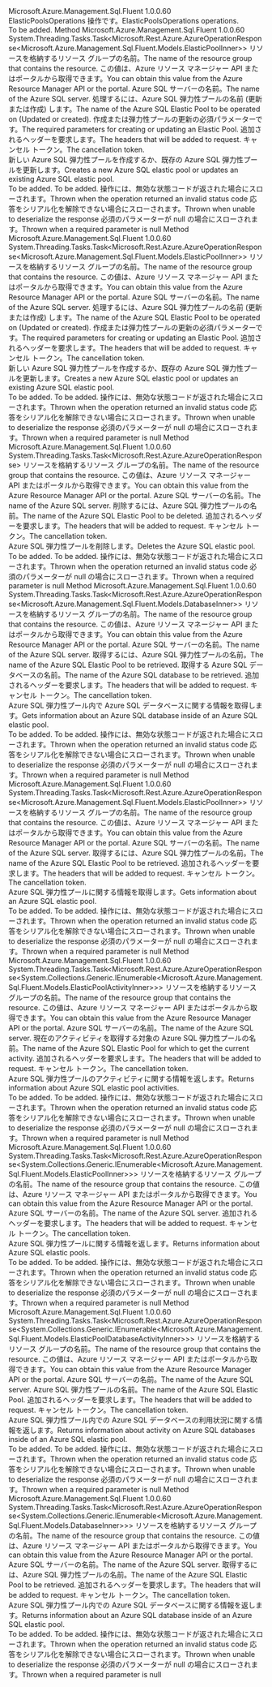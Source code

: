 <Type Name="IElasticPoolsOperations" FullName="Microsoft.Azure.Management.Sql.Fluent.IElasticPoolsOperations">
  <TypeSignature Language="C#" Value="public interface IElasticPoolsOperations" />
  <TypeSignature Language="ILAsm" Value=".class public interface auto ansi abstract IElasticPoolsOperations" />
  <TypeSignature Language="DocId" Value="T:Microsoft.Azure.Management.Sql.Fluent.IElasticPoolsOperations" />
  <TypeSignature Language="VB.NET" Value="Public Interface IElasticPoolsOperations" />
  <TypeSignature Language="F#" Value="type IElasticPoolsOperations = interface" />
  <AssemblyInfo>
    <AssemblyName>Microsoft.Azure.Management.Sql.Fluent</AssemblyName>
    <AssemblyVersion>1.0.0.60</AssemblyVersion>
  </AssemblyInfo>
  <Interfaces />
  <Docs>
    <summary>
            <span data-ttu-id="2a2a1-101">ElasticPoolsOperations 操作です。</span><span class="sxs-lookup"><span data-stu-id="2a2a1-101">ElasticPoolsOperations operations.</span></span>
            </summary>
    <remarks>To be added.</remarks>
  </Docs>
  <Members>
    <Member MemberName="BeginCreateOrUpdateWithHttpMessagesAsync">
      <MemberSignature Language="C#" Value="public System.Threading.Tasks.Task&lt;Microsoft.Rest.Azure.AzureOperationResponse&lt;Microsoft.Azure.Management.Sql.Fluent.Models.ElasticPoolInner&gt;&gt; BeginCreateOrUpdateWithHttpMessagesAsync (string resourceGroupName, string serverName, string elasticPoolName, Microsoft.Azure.Management.Sql.Fluent.Models.ElasticPoolInner parameters, System.Collections.Generic.Dictionary&lt;string,System.Collections.Generic.List&lt;string&gt;&gt; customHeaders = null, System.Threading.CancellationToken cancellationToken = null);" />
      <MemberSignature Language="ILAsm" Value=".method public hidebysig newslot virtual instance class System.Threading.Tasks.Task`1&lt;class Microsoft.Rest.Azure.AzureOperationResponse`1&lt;class Microsoft.Azure.Management.Sql.Fluent.Models.ElasticPoolInner&gt;&gt; BeginCreateOrUpdateWithHttpMessagesAsync(string resourceGroupName, string serverName, string elasticPoolName, class Microsoft.Azure.Management.Sql.Fluent.Models.ElasticPoolInner parameters, class System.Collections.Generic.Dictionary`2&lt;string, class System.Collections.Generic.List`1&lt;string&gt;&gt; customHeaders, valuetype System.Threading.CancellationToken cancellationToken) cil managed" />
      <MemberSignature Language="DocId" Value="M:Microsoft.Azure.Management.Sql.Fluent.IElasticPoolsOperations.BeginCreateOrUpdateWithHttpMessagesAsync(System.String,System.String,System.String,Microsoft.Azure.Management.Sql.Fluent.Models.ElasticPoolInner,System.Collections.Generic.Dictionary{System.String,System.Collections.Generic.List{System.String}},System.Threading.CancellationToken)" />
      <MemberSignature Language="F#" Value="abstract member BeginCreateOrUpdateWithHttpMessagesAsync : string * string * string * Microsoft.Azure.Management.Sql.Fluent.Models.ElasticPoolInner * System.Collections.Generic.Dictionary&lt;string, System.Collections.Generic.List&lt;string&gt;&gt; * System.Threading.CancellationToken -&gt; System.Threading.Tasks.Task&lt;Microsoft.Rest.Azure.AzureOperationResponse&lt;Microsoft.Azure.Management.Sql.Fluent.Models.ElasticPoolInner&gt;&gt;" Usage="iElasticPoolsOperations.BeginCreateOrUpdateWithHttpMessagesAsync (resourceGroupName, serverName, elasticPoolName, parameters, customHeaders, cancellationToken)" />
      <MemberType>Method</MemberType>
      <AssemblyInfo>
        <AssemblyName>Microsoft.Azure.Management.Sql.Fluent</AssemblyName>
        <AssemblyVersion>1.0.0.60</AssemblyVersion>
      </AssemblyInfo>
      <ReturnValue>
        <ReturnType>System.Threading.Tasks.Task&lt;Microsoft.Rest.Azure.AzureOperationResponse&lt;Microsoft.Azure.Management.Sql.Fluent.Models.ElasticPoolInner&gt;&gt;</ReturnType>
      </ReturnValue>
      <Parameters>
        <Parameter Name="resourceGroupName" Type="System.String" />
        <Parameter Name="serverName" Type="System.String" />
        <Parameter Name="elasticPoolName" Type="System.String" />
        <Parameter Name="parameters" Type="Microsoft.Azure.Management.Sql.Fluent.Models.ElasticPoolInner" />
        <Parameter Name="customHeaders" Type="System.Collections.Generic.Dictionary&lt;System.String,System.Collections.Generic.List&lt;System.String&gt;&gt;" />
        <Parameter Name="cancellationToken" Type="System.Threading.CancellationToken" />
      </Parameters>
      <Docs>
        <param name="resourceGroupName">
            <span data-ttu-id="2a2a1-102">リソースを格納するリソース グループの名前。</span><span class="sxs-lookup"><span data-stu-id="2a2a1-102">The name of the resource group that contains the resource.</span></span> <span data-ttu-id="2a2a1-103">この値は、Azure リソース マネージャー API またはポータルから取得できます。</span><span class="sxs-lookup"><span data-stu-id="2a2a1-103">You can obtain this value from the Azure Resource Manager API or the portal.</span></span>
            </param>
        <param name="serverName">
            <span data-ttu-id="2a2a1-104">Azure SQL サーバーの名前。</span><span class="sxs-lookup"><span data-stu-id="2a2a1-104">The name of the Azure SQL server.</span></span>
            </param>
        <param name="elasticPoolName">
            <span data-ttu-id="2a2a1-105">処理するには、Azure SQL 弾力性プールの名前 (更新または作成) します。</span><span class="sxs-lookup"><span data-stu-id="2a2a1-105">The name of the Azure SQL Elastic Pool to be operated on (Updated or created).</span></span>
            </param>
        <param name="parameters">
            <span data-ttu-id="2a2a1-106">作成または弾力性プールの更新の必須パラメーターです。</span><span class="sxs-lookup"><span data-stu-id="2a2a1-106">The required parameters for creating or updating an Elastic Pool.</span></span>
            </param>
        <param name="customHeaders">
            <span data-ttu-id="2a2a1-107">追加されるヘッダーを要求します。</span><span class="sxs-lookup"><span data-stu-id="2a2a1-107">The headers that will be added to request.</span></span>
            </param>
        <param name="cancellationToken">
            <span data-ttu-id="2a2a1-108">キャンセル トークン。</span><span class="sxs-lookup"><span data-stu-id="2a2a1-108">The cancellation token.</span></span>
            </param>
        <summary>
            <span data-ttu-id="2a2a1-109">新しい Azure SQL 弾力性プールを作成するか、既存の Azure SQL 弾力性プールを更新します。</span><span class="sxs-lookup"><span data-stu-id="2a2a1-109">Creates a new Azure SQL elastic pool or updates an existing Azure SQL elastic pool.</span></span>
            </summary>
        <returns>To be added.</returns>
        <remarks>To be added.</remarks>
        <exception cref="T:Microsoft.Rest.Azure.CloudException">
            <span data-ttu-id="2a2a1-110">操作には、無効な状態コードが返された場合にスローされます。</span><span class="sxs-lookup"><span data-stu-id="2a2a1-110">Thrown when the operation returned an invalid status code</span></span>
            </exception>
        <exception cref="T:Microsoft.Rest.SerializationException">
            <span data-ttu-id="2a2a1-111">応答をシリアル化を解除できない場合にスローされます。</span><span class="sxs-lookup"><span data-stu-id="2a2a1-111">Thrown when unable to deserialize the response</span></span>
            </exception>
        <exception cref="T:Microsoft.Rest.ValidationException">
            <span data-ttu-id="2a2a1-112">必須のパラメーターが null の場合にスローされます。</span><span class="sxs-lookup"><span data-stu-id="2a2a1-112">Thrown when a required parameter is null</span></span>
            </exception>
      </Docs>
    </Member>
    <Member MemberName="CreateOrUpdateWithHttpMessagesAsync">
      <MemberSignature Language="C#" Value="public System.Threading.Tasks.Task&lt;Microsoft.Rest.Azure.AzureOperationResponse&lt;Microsoft.Azure.Management.Sql.Fluent.Models.ElasticPoolInner&gt;&gt; CreateOrUpdateWithHttpMessagesAsync (string resourceGroupName, string serverName, string elasticPoolName, Microsoft.Azure.Management.Sql.Fluent.Models.ElasticPoolInner parameters, System.Collections.Generic.Dictionary&lt;string,System.Collections.Generic.List&lt;string&gt;&gt; customHeaders = null, System.Threading.CancellationToken cancellationToken = null);" />
      <MemberSignature Language="ILAsm" Value=".method public hidebysig newslot virtual instance class System.Threading.Tasks.Task`1&lt;class Microsoft.Rest.Azure.AzureOperationResponse`1&lt;class Microsoft.Azure.Management.Sql.Fluent.Models.ElasticPoolInner&gt;&gt; CreateOrUpdateWithHttpMessagesAsync(string resourceGroupName, string serverName, string elasticPoolName, class Microsoft.Azure.Management.Sql.Fluent.Models.ElasticPoolInner parameters, class System.Collections.Generic.Dictionary`2&lt;string, class System.Collections.Generic.List`1&lt;string&gt;&gt; customHeaders, valuetype System.Threading.CancellationToken cancellationToken) cil managed" />
      <MemberSignature Language="DocId" Value="M:Microsoft.Azure.Management.Sql.Fluent.IElasticPoolsOperations.CreateOrUpdateWithHttpMessagesAsync(System.String,System.String,System.String,Microsoft.Azure.Management.Sql.Fluent.Models.ElasticPoolInner,System.Collections.Generic.Dictionary{System.String,System.Collections.Generic.List{System.String}},System.Threading.CancellationToken)" />
      <MemberSignature Language="F#" Value="abstract member CreateOrUpdateWithHttpMessagesAsync : string * string * string * Microsoft.Azure.Management.Sql.Fluent.Models.ElasticPoolInner * System.Collections.Generic.Dictionary&lt;string, System.Collections.Generic.List&lt;string&gt;&gt; * System.Threading.CancellationToken -&gt; System.Threading.Tasks.Task&lt;Microsoft.Rest.Azure.AzureOperationResponse&lt;Microsoft.Azure.Management.Sql.Fluent.Models.ElasticPoolInner&gt;&gt;" Usage="iElasticPoolsOperations.CreateOrUpdateWithHttpMessagesAsync (resourceGroupName, serverName, elasticPoolName, parameters, customHeaders, cancellationToken)" />
      <MemberType>Method</MemberType>
      <AssemblyInfo>
        <AssemblyName>Microsoft.Azure.Management.Sql.Fluent</AssemblyName>
        <AssemblyVersion>1.0.0.60</AssemblyVersion>
      </AssemblyInfo>
      <ReturnValue>
        <ReturnType>System.Threading.Tasks.Task&lt;Microsoft.Rest.Azure.AzureOperationResponse&lt;Microsoft.Azure.Management.Sql.Fluent.Models.ElasticPoolInner&gt;&gt;</ReturnType>
      </ReturnValue>
      <Parameters>
        <Parameter Name="resourceGroupName" Type="System.String" />
        <Parameter Name="serverName" Type="System.String" />
        <Parameter Name="elasticPoolName" Type="System.String" />
        <Parameter Name="parameters" Type="Microsoft.Azure.Management.Sql.Fluent.Models.ElasticPoolInner" />
        <Parameter Name="customHeaders" Type="System.Collections.Generic.Dictionary&lt;System.String,System.Collections.Generic.List&lt;System.String&gt;&gt;" />
        <Parameter Name="cancellationToken" Type="System.Threading.CancellationToken" />
      </Parameters>
      <Docs>
        <param name="resourceGroupName">
            <span data-ttu-id="2a2a1-113">リソースを格納するリソース グループの名前。</span><span class="sxs-lookup"><span data-stu-id="2a2a1-113">The name of the resource group that contains the resource.</span></span> <span data-ttu-id="2a2a1-114">この値は、Azure リソース マネージャー API またはポータルから取得できます。</span><span class="sxs-lookup"><span data-stu-id="2a2a1-114">You can obtain this value from the Azure Resource Manager API or the portal.</span></span>
            </param>
        <param name="serverName">
            <span data-ttu-id="2a2a1-115">Azure SQL サーバーの名前。</span><span class="sxs-lookup"><span data-stu-id="2a2a1-115">The name of the Azure SQL server.</span></span>
            </param>
        <param name="elasticPoolName">
            <span data-ttu-id="2a2a1-116">処理するには、Azure SQL 弾力性プールの名前 (更新または作成) します。</span><span class="sxs-lookup"><span data-stu-id="2a2a1-116">The name of the Azure SQL Elastic Pool to be operated on (Updated or created).</span></span>
            </param>
        <param name="parameters">
            <span data-ttu-id="2a2a1-117">作成または弾力性プールの更新の必須パラメーターです。</span><span class="sxs-lookup"><span data-stu-id="2a2a1-117">The required parameters for creating or updating an Elastic Pool.</span></span>
            </param>
        <param name="customHeaders">
            <span data-ttu-id="2a2a1-118">追加されるヘッダーを要求します。</span><span class="sxs-lookup"><span data-stu-id="2a2a1-118">The headers that will be added to request.</span></span>
            </param>
        <param name="cancellationToken">
            <span data-ttu-id="2a2a1-119">キャンセル トークン。</span><span class="sxs-lookup"><span data-stu-id="2a2a1-119">The cancellation token.</span></span>
            </param>
        <summary>
            <span data-ttu-id="2a2a1-120">新しい Azure SQL 弾力性プールを作成するか、既存の Azure SQL 弾力性プールを更新します。</span><span class="sxs-lookup"><span data-stu-id="2a2a1-120">Creates a new Azure SQL elastic pool or updates an existing Azure SQL elastic pool.</span></span>
            </summary>
        <returns>To be added.</returns>
        <remarks>To be added.</remarks>
        <exception cref="T:Microsoft.Rest.Azure.CloudException">
            <span data-ttu-id="2a2a1-121">操作には、無効な状態コードが返された場合にスローされます。</span><span class="sxs-lookup"><span data-stu-id="2a2a1-121">Thrown when the operation returned an invalid status code</span></span>
            </exception>
        <exception cref="T:Microsoft.Rest.SerializationException">
            <span data-ttu-id="2a2a1-122">応答をシリアル化を解除できない場合にスローされます。</span><span class="sxs-lookup"><span data-stu-id="2a2a1-122">Thrown when unable to deserialize the response</span></span>
            </exception>
        <exception cref="T:Microsoft.Rest.ValidationException">
            <span data-ttu-id="2a2a1-123">必須のパラメーターが null の場合にスローされます。</span><span class="sxs-lookup"><span data-stu-id="2a2a1-123">Thrown when a required parameter is null</span></span>
            </exception>
      </Docs>
    </Member>
    <Member MemberName="DeleteWithHttpMessagesAsync">
      <MemberSignature Language="C#" Value="public System.Threading.Tasks.Task&lt;Microsoft.Rest.Azure.AzureOperationResponse&gt; DeleteWithHttpMessagesAsync (string resourceGroupName, string serverName, string elasticPoolName, System.Collections.Generic.Dictionary&lt;string,System.Collections.Generic.List&lt;string&gt;&gt; customHeaders = null, System.Threading.CancellationToken cancellationToken = null);" />
      <MemberSignature Language="ILAsm" Value=".method public hidebysig newslot virtual instance class System.Threading.Tasks.Task`1&lt;class Microsoft.Rest.Azure.AzureOperationResponse&gt; DeleteWithHttpMessagesAsync(string resourceGroupName, string serverName, string elasticPoolName, class System.Collections.Generic.Dictionary`2&lt;string, class System.Collections.Generic.List`1&lt;string&gt;&gt; customHeaders, valuetype System.Threading.CancellationToken cancellationToken) cil managed" />
      <MemberSignature Language="DocId" Value="M:Microsoft.Azure.Management.Sql.Fluent.IElasticPoolsOperations.DeleteWithHttpMessagesAsync(System.String,System.String,System.String,System.Collections.Generic.Dictionary{System.String,System.Collections.Generic.List{System.String}},System.Threading.CancellationToken)" />
      <MemberSignature Language="F#" Value="abstract member DeleteWithHttpMessagesAsync : string * string * string * System.Collections.Generic.Dictionary&lt;string, System.Collections.Generic.List&lt;string&gt;&gt; * System.Threading.CancellationToken -&gt; System.Threading.Tasks.Task&lt;Microsoft.Rest.Azure.AzureOperationResponse&gt;" Usage="iElasticPoolsOperations.DeleteWithHttpMessagesAsync (resourceGroupName, serverName, elasticPoolName, customHeaders, cancellationToken)" />
      <MemberType>Method</MemberType>
      <AssemblyInfo>
        <AssemblyName>Microsoft.Azure.Management.Sql.Fluent</AssemblyName>
        <AssemblyVersion>1.0.0.60</AssemblyVersion>
      </AssemblyInfo>
      <ReturnValue>
        <ReturnType>System.Threading.Tasks.Task&lt;Microsoft.Rest.Azure.AzureOperationResponse&gt;</ReturnType>
      </ReturnValue>
      <Parameters>
        <Parameter Name="resourceGroupName" Type="System.String" />
        <Parameter Name="serverName" Type="System.String" />
        <Parameter Name="elasticPoolName" Type="System.String" />
        <Parameter Name="customHeaders" Type="System.Collections.Generic.Dictionary&lt;System.String,System.Collections.Generic.List&lt;System.String&gt;&gt;" />
        <Parameter Name="cancellationToken" Type="System.Threading.CancellationToken" />
      </Parameters>
      <Docs>
        <param name="resourceGroupName">
            <span data-ttu-id="2a2a1-124">リソースを格納するリソース グループの名前。</span><span class="sxs-lookup"><span data-stu-id="2a2a1-124">The name of the resource group that contains the resource.</span></span> <span data-ttu-id="2a2a1-125">この値は、Azure リソース マネージャー API またはポータルから取得できます。</span><span class="sxs-lookup"><span data-stu-id="2a2a1-125">You can obtain this value from the Azure Resource Manager API or the portal.</span></span>
            </param>
        <param name="serverName">
            <span data-ttu-id="2a2a1-126">Azure SQL サーバーの名前。</span><span class="sxs-lookup"><span data-stu-id="2a2a1-126">The name of the Azure SQL server.</span></span>
            </param>
        <param name="elasticPoolName">
            <span data-ttu-id="2a2a1-127">削除するには、Azure SQL 弾力性プールの名前。</span><span class="sxs-lookup"><span data-stu-id="2a2a1-127">The name of the Azure SQL Elastic Pool to be deleted.</span></span>
            </param>
        <param name="customHeaders">
            <span data-ttu-id="2a2a1-128">追加されるヘッダーを要求します。</span><span class="sxs-lookup"><span data-stu-id="2a2a1-128">The headers that will be added to request.</span></span>
            </param>
        <param name="cancellationToken">
            <span data-ttu-id="2a2a1-129">キャンセル トークン。</span><span class="sxs-lookup"><span data-stu-id="2a2a1-129">The cancellation token.</span></span>
            </param>
        <summary>
            <span data-ttu-id="2a2a1-130">Azure SQL 弾力性プールを削除します。</span><span class="sxs-lookup"><span data-stu-id="2a2a1-130">Deletes the Azure SQL elastic pool.</span></span>
            </summary>
        <returns>To be added.</returns>
        <remarks>To be added.</remarks>
        <exception cref="T:Microsoft.Rest.Azure.CloudException">
            <span data-ttu-id="2a2a1-131">操作には、無効な状態コードが返された場合にスローされます。</span><span class="sxs-lookup"><span data-stu-id="2a2a1-131">Thrown when the operation returned an invalid status code</span></span>
            </exception>
        <exception cref="T:Microsoft.Rest.ValidationException">
            <span data-ttu-id="2a2a1-132">必須のパラメーターが null の場合にスローされます。</span><span class="sxs-lookup"><span data-stu-id="2a2a1-132">Thrown when a required parameter is null</span></span>
            </exception>
      </Docs>
    </Member>
    <Member MemberName="GetDatabaseWithHttpMessagesAsync">
      <MemberSignature Language="C#" Value="public System.Threading.Tasks.Task&lt;Microsoft.Rest.Azure.AzureOperationResponse&lt;Microsoft.Azure.Management.Sql.Fluent.Models.DatabaseInner&gt;&gt; GetDatabaseWithHttpMessagesAsync (string resourceGroupName, string serverName, string elasticPoolName, string databaseName, System.Collections.Generic.Dictionary&lt;string,System.Collections.Generic.List&lt;string&gt;&gt; customHeaders = null, System.Threading.CancellationToken cancellationToken = null);" />
      <MemberSignature Language="ILAsm" Value=".method public hidebysig newslot virtual instance class System.Threading.Tasks.Task`1&lt;class Microsoft.Rest.Azure.AzureOperationResponse`1&lt;class Microsoft.Azure.Management.Sql.Fluent.Models.DatabaseInner&gt;&gt; GetDatabaseWithHttpMessagesAsync(string resourceGroupName, string serverName, string elasticPoolName, string databaseName, class System.Collections.Generic.Dictionary`2&lt;string, class System.Collections.Generic.List`1&lt;string&gt;&gt; customHeaders, valuetype System.Threading.CancellationToken cancellationToken) cil managed" />
      <MemberSignature Language="DocId" Value="M:Microsoft.Azure.Management.Sql.Fluent.IElasticPoolsOperations.GetDatabaseWithHttpMessagesAsync(System.String,System.String,System.String,System.String,System.Collections.Generic.Dictionary{System.String,System.Collections.Generic.List{System.String}},System.Threading.CancellationToken)" />
      <MemberSignature Language="F#" Value="abstract member GetDatabaseWithHttpMessagesAsync : string * string * string * string * System.Collections.Generic.Dictionary&lt;string, System.Collections.Generic.List&lt;string&gt;&gt; * System.Threading.CancellationToken -&gt; System.Threading.Tasks.Task&lt;Microsoft.Rest.Azure.AzureOperationResponse&lt;Microsoft.Azure.Management.Sql.Fluent.Models.DatabaseInner&gt;&gt;" Usage="iElasticPoolsOperations.GetDatabaseWithHttpMessagesAsync (resourceGroupName, serverName, elasticPoolName, databaseName, customHeaders, cancellationToken)" />
      <MemberType>Method</MemberType>
      <AssemblyInfo>
        <AssemblyName>Microsoft.Azure.Management.Sql.Fluent</AssemblyName>
        <AssemblyVersion>1.0.0.60</AssemblyVersion>
      </AssemblyInfo>
      <ReturnValue>
        <ReturnType>System.Threading.Tasks.Task&lt;Microsoft.Rest.Azure.AzureOperationResponse&lt;Microsoft.Azure.Management.Sql.Fluent.Models.DatabaseInner&gt;&gt;</ReturnType>
      </ReturnValue>
      <Parameters>
        <Parameter Name="resourceGroupName" Type="System.String" />
        <Parameter Name="serverName" Type="System.String" />
        <Parameter Name="elasticPoolName" Type="System.String" />
        <Parameter Name="databaseName" Type="System.String" />
        <Parameter Name="customHeaders" Type="System.Collections.Generic.Dictionary&lt;System.String,System.Collections.Generic.List&lt;System.String&gt;&gt;" />
        <Parameter Name="cancellationToken" Type="System.Threading.CancellationToken" />
      </Parameters>
      <Docs>
        <param name="resourceGroupName">
            <span data-ttu-id="2a2a1-133">リソースを格納するリソース グループの名前。</span><span class="sxs-lookup"><span data-stu-id="2a2a1-133">The name of the resource group that contains the resource.</span></span> <span data-ttu-id="2a2a1-134">この値は、Azure リソース マネージャー API またはポータルから取得できます。</span><span class="sxs-lookup"><span data-stu-id="2a2a1-134">You can obtain this value from the Azure Resource Manager API or the portal.</span></span>
            </param>
        <param name="serverName">
            <span data-ttu-id="2a2a1-135">Azure SQL サーバーの名前。</span><span class="sxs-lookup"><span data-stu-id="2a2a1-135">The name of the Azure SQL server.</span></span>
            </param>
        <param name="elasticPoolName">
            <span data-ttu-id="2a2a1-136">取得するには、Azure SQL 弾力性プールの名前。</span><span class="sxs-lookup"><span data-stu-id="2a2a1-136">The name of the Azure SQL Elastic Pool to be retrieved.</span></span>
            </param>
        <param name="databaseName">
            <span data-ttu-id="2a2a1-137">取得する Azure SQL データベースの名前。</span><span class="sxs-lookup"><span data-stu-id="2a2a1-137">The name of the Azure SQL database to be retrieved.</span></span>
            </param>
        <param name="customHeaders">
            <span data-ttu-id="2a2a1-138">追加されるヘッダーを要求します。</span><span class="sxs-lookup"><span data-stu-id="2a2a1-138">The headers that will be added to request.</span></span>
            </param>
        <param name="cancellationToken">
            <span data-ttu-id="2a2a1-139">キャンセル トークン。</span><span class="sxs-lookup"><span data-stu-id="2a2a1-139">The cancellation token.</span></span>
            </param>
        <summary>
            <span data-ttu-id="2a2a1-140">Azure SQL 弾力性プール内で Azure SQL データベースに関する情報を取得します。</span><span class="sxs-lookup"><span data-stu-id="2a2a1-140">Gets information about an Azure SQL database inside of an Azure SQL elastic pool.</span></span>
            </summary>
        <returns>To be added.</returns>
        <remarks>To be added.</remarks>
        <exception cref="T:Microsoft.Rest.Azure.CloudException">
            <span data-ttu-id="2a2a1-141">操作には、無効な状態コードが返された場合にスローされます。</span><span class="sxs-lookup"><span data-stu-id="2a2a1-141">Thrown when the operation returned an invalid status code</span></span>
            </exception>
        <exception cref="T:Microsoft.Rest.SerializationException">
            <span data-ttu-id="2a2a1-142">応答をシリアル化を解除できない場合にスローされます。</span><span class="sxs-lookup"><span data-stu-id="2a2a1-142">Thrown when unable to deserialize the response</span></span>
            </exception>
        <exception cref="T:Microsoft.Rest.ValidationException">
            <span data-ttu-id="2a2a1-143">必須のパラメーターが null の場合にスローされます。</span><span class="sxs-lookup"><span data-stu-id="2a2a1-143">Thrown when a required parameter is null</span></span>
            </exception>
      </Docs>
    </Member>
    <Member MemberName="GetWithHttpMessagesAsync">
      <MemberSignature Language="C#" Value="public System.Threading.Tasks.Task&lt;Microsoft.Rest.Azure.AzureOperationResponse&lt;Microsoft.Azure.Management.Sql.Fluent.Models.ElasticPoolInner&gt;&gt; GetWithHttpMessagesAsync (string resourceGroupName, string serverName, string elasticPoolName, System.Collections.Generic.Dictionary&lt;string,System.Collections.Generic.List&lt;string&gt;&gt; customHeaders = null, System.Threading.CancellationToken cancellationToken = null);" />
      <MemberSignature Language="ILAsm" Value=".method public hidebysig newslot virtual instance class System.Threading.Tasks.Task`1&lt;class Microsoft.Rest.Azure.AzureOperationResponse`1&lt;class Microsoft.Azure.Management.Sql.Fluent.Models.ElasticPoolInner&gt;&gt; GetWithHttpMessagesAsync(string resourceGroupName, string serverName, string elasticPoolName, class System.Collections.Generic.Dictionary`2&lt;string, class System.Collections.Generic.List`1&lt;string&gt;&gt; customHeaders, valuetype System.Threading.CancellationToken cancellationToken) cil managed" />
      <MemberSignature Language="DocId" Value="M:Microsoft.Azure.Management.Sql.Fluent.IElasticPoolsOperations.GetWithHttpMessagesAsync(System.String,System.String,System.String,System.Collections.Generic.Dictionary{System.String,System.Collections.Generic.List{System.String}},System.Threading.CancellationToken)" />
      <MemberSignature Language="F#" Value="abstract member GetWithHttpMessagesAsync : string * string * string * System.Collections.Generic.Dictionary&lt;string, System.Collections.Generic.List&lt;string&gt;&gt; * System.Threading.CancellationToken -&gt; System.Threading.Tasks.Task&lt;Microsoft.Rest.Azure.AzureOperationResponse&lt;Microsoft.Azure.Management.Sql.Fluent.Models.ElasticPoolInner&gt;&gt;" Usage="iElasticPoolsOperations.GetWithHttpMessagesAsync (resourceGroupName, serverName, elasticPoolName, customHeaders, cancellationToken)" />
      <MemberType>Method</MemberType>
      <AssemblyInfo>
        <AssemblyName>Microsoft.Azure.Management.Sql.Fluent</AssemblyName>
        <AssemblyVersion>1.0.0.60</AssemblyVersion>
      </AssemblyInfo>
      <ReturnValue>
        <ReturnType>System.Threading.Tasks.Task&lt;Microsoft.Rest.Azure.AzureOperationResponse&lt;Microsoft.Azure.Management.Sql.Fluent.Models.ElasticPoolInner&gt;&gt;</ReturnType>
      </ReturnValue>
      <Parameters>
        <Parameter Name="resourceGroupName" Type="System.String" />
        <Parameter Name="serverName" Type="System.String" />
        <Parameter Name="elasticPoolName" Type="System.String" />
        <Parameter Name="customHeaders" Type="System.Collections.Generic.Dictionary&lt;System.String,System.Collections.Generic.List&lt;System.String&gt;&gt;" />
        <Parameter Name="cancellationToken" Type="System.Threading.CancellationToken" />
      </Parameters>
      <Docs>
        <param name="resourceGroupName">
            <span data-ttu-id="2a2a1-144">リソースを格納するリソース グループの名前。</span><span class="sxs-lookup"><span data-stu-id="2a2a1-144">The name of the resource group that contains the resource.</span></span> <span data-ttu-id="2a2a1-145">この値は、Azure リソース マネージャー API またはポータルから取得できます。</span><span class="sxs-lookup"><span data-stu-id="2a2a1-145">You can obtain this value from the Azure Resource Manager API or the portal.</span></span>
            </param>
        <param name="serverName">
            <span data-ttu-id="2a2a1-146">Azure SQL サーバーの名前。</span><span class="sxs-lookup"><span data-stu-id="2a2a1-146">The name of the Azure SQL server.</span></span>
            </param>
        <param name="elasticPoolName">
            <span data-ttu-id="2a2a1-147">取得するには、Azure SQL 弾力性プールの名前。</span><span class="sxs-lookup"><span data-stu-id="2a2a1-147">The name of the Azure SQL Elastic Pool to be retrieved.</span></span>
            </param>
        <param name="customHeaders">
            <span data-ttu-id="2a2a1-148">追加されるヘッダーを要求します。</span><span class="sxs-lookup"><span data-stu-id="2a2a1-148">The headers that will be added to request.</span></span>
            </param>
        <param name="cancellationToken">
            <span data-ttu-id="2a2a1-149">キャンセル トークン。</span><span class="sxs-lookup"><span data-stu-id="2a2a1-149">The cancellation token.</span></span>
            </param>
        <summary>
            <span data-ttu-id="2a2a1-150">Azure SQL 弾力性プールに関する情報を取得します。</span><span class="sxs-lookup"><span data-stu-id="2a2a1-150">Gets information about an Azure SQL elastic pool.</span></span>
            </summary>
        <returns>To be added.</returns>
        <remarks>To be added.</remarks>
        <exception cref="T:Microsoft.Rest.Azure.CloudException">
            <span data-ttu-id="2a2a1-151">操作には、無効な状態コードが返された場合にスローされます。</span><span class="sxs-lookup"><span data-stu-id="2a2a1-151">Thrown when the operation returned an invalid status code</span></span>
            </exception>
        <exception cref="T:Microsoft.Rest.SerializationException">
            <span data-ttu-id="2a2a1-152">応答をシリアル化を解除できない場合にスローされます。</span><span class="sxs-lookup"><span data-stu-id="2a2a1-152">Thrown when unable to deserialize the response</span></span>
            </exception>
        <exception cref="T:Microsoft.Rest.ValidationException">
            <span data-ttu-id="2a2a1-153">必須のパラメーターが null の場合にスローされます。</span><span class="sxs-lookup"><span data-stu-id="2a2a1-153">Thrown when a required parameter is null</span></span>
            </exception>
      </Docs>
    </Member>
    <Member MemberName="ListActivityWithHttpMessagesAsync">
      <MemberSignature Language="C#" Value="public System.Threading.Tasks.Task&lt;Microsoft.Rest.Azure.AzureOperationResponse&lt;System.Collections.Generic.IEnumerable&lt;Microsoft.Azure.Management.Sql.Fluent.Models.ElasticPoolActivityInner&gt;&gt;&gt; ListActivityWithHttpMessagesAsync (string resourceGroupName, string serverName, string elasticPoolName, System.Collections.Generic.Dictionary&lt;string,System.Collections.Generic.List&lt;string&gt;&gt; customHeaders = null, System.Threading.CancellationToken cancellationToken = null);" />
      <MemberSignature Language="ILAsm" Value=".method public hidebysig newslot virtual instance class System.Threading.Tasks.Task`1&lt;class Microsoft.Rest.Azure.AzureOperationResponse`1&lt;class System.Collections.Generic.IEnumerable`1&lt;class Microsoft.Azure.Management.Sql.Fluent.Models.ElasticPoolActivityInner&gt;&gt;&gt; ListActivityWithHttpMessagesAsync(string resourceGroupName, string serverName, string elasticPoolName, class System.Collections.Generic.Dictionary`2&lt;string, class System.Collections.Generic.List`1&lt;string&gt;&gt; customHeaders, valuetype System.Threading.CancellationToken cancellationToken) cil managed" />
      <MemberSignature Language="DocId" Value="M:Microsoft.Azure.Management.Sql.Fluent.IElasticPoolsOperations.ListActivityWithHttpMessagesAsync(System.String,System.String,System.String,System.Collections.Generic.Dictionary{System.String,System.Collections.Generic.List{System.String}},System.Threading.CancellationToken)" />
      <MemberSignature Language="F#" Value="abstract member ListActivityWithHttpMessagesAsync : string * string * string * System.Collections.Generic.Dictionary&lt;string, System.Collections.Generic.List&lt;string&gt;&gt; * System.Threading.CancellationToken -&gt; System.Threading.Tasks.Task&lt;Microsoft.Rest.Azure.AzureOperationResponse&lt;seq&lt;Microsoft.Azure.Management.Sql.Fluent.Models.ElasticPoolActivityInner&gt;&gt;&gt;" Usage="iElasticPoolsOperations.ListActivityWithHttpMessagesAsync (resourceGroupName, serverName, elasticPoolName, customHeaders, cancellationToken)" />
      <MemberType>Method</MemberType>
      <AssemblyInfo>
        <AssemblyName>Microsoft.Azure.Management.Sql.Fluent</AssemblyName>
        <AssemblyVersion>1.0.0.60</AssemblyVersion>
      </AssemblyInfo>
      <ReturnValue>
        <ReturnType>System.Threading.Tasks.Task&lt;Microsoft.Rest.Azure.AzureOperationResponse&lt;System.Collections.Generic.IEnumerable&lt;Microsoft.Azure.Management.Sql.Fluent.Models.ElasticPoolActivityInner&gt;&gt;&gt;</ReturnType>
      </ReturnValue>
      <Parameters>
        <Parameter Name="resourceGroupName" Type="System.String" />
        <Parameter Name="serverName" Type="System.String" />
        <Parameter Name="elasticPoolName" Type="System.String" />
        <Parameter Name="customHeaders" Type="System.Collections.Generic.Dictionary&lt;System.String,System.Collections.Generic.List&lt;System.String&gt;&gt;" />
        <Parameter Name="cancellationToken" Type="System.Threading.CancellationToken" />
      </Parameters>
      <Docs>
        <param name="resourceGroupName">
            <span data-ttu-id="2a2a1-154">リソースを格納するリソース グループの名前。</span><span class="sxs-lookup"><span data-stu-id="2a2a1-154">The name of the resource group that contains the resource.</span></span> <span data-ttu-id="2a2a1-155">この値は、Azure リソース マネージャー API またはポータルから取得できます。</span><span class="sxs-lookup"><span data-stu-id="2a2a1-155">You can obtain this value from the Azure Resource Manager API or the portal.</span></span>
            </param>
        <param name="serverName">
            <span data-ttu-id="2a2a1-156">Azure SQL サーバーの名前。</span><span class="sxs-lookup"><span data-stu-id="2a2a1-156">The name of the Azure SQL server.</span></span>
            </param>
        <param name="elasticPoolName">
            <span data-ttu-id="2a2a1-157">現在のアクティビティを取得する対象の Azure SQL 弾力性プールの名前。</span><span class="sxs-lookup"><span data-stu-id="2a2a1-157">The name of the Azure SQL Elastic Pool for which to get the current activity.</span></span>
            </param>
        <param name="customHeaders">
            <span data-ttu-id="2a2a1-158">追加されるヘッダーを要求します。</span><span class="sxs-lookup"><span data-stu-id="2a2a1-158">The headers that will be added to request.</span></span>
            </param>
        <param name="cancellationToken">
            <span data-ttu-id="2a2a1-159">キャンセル トークン。</span><span class="sxs-lookup"><span data-stu-id="2a2a1-159">The cancellation token.</span></span>
            </param>
        <summary>
            <span data-ttu-id="2a2a1-160">Azure SQL 弾力性プールのアクティビティに関する情報を返します。</span><span class="sxs-lookup"><span data-stu-id="2a2a1-160">Returns information about Azure SQL elastic pool activities.</span></span>
            </summary>
        <returns>To be added.</returns>
        <remarks>To be added.</remarks>
        <exception cref="T:Microsoft.Rest.Azure.CloudException">
            <span data-ttu-id="2a2a1-161">操作には、無効な状態コードが返された場合にスローされます。</span><span class="sxs-lookup"><span data-stu-id="2a2a1-161">Thrown when the operation returned an invalid status code</span></span>
            </exception>
        <exception cref="T:Microsoft.Rest.SerializationException">
            <span data-ttu-id="2a2a1-162">応答をシリアル化を解除できない場合にスローされます。</span><span class="sxs-lookup"><span data-stu-id="2a2a1-162">Thrown when unable to deserialize the response</span></span>
            </exception>
        <exception cref="T:Microsoft.Rest.ValidationException">
            <span data-ttu-id="2a2a1-163">必須のパラメーターが null の場合にスローされます。</span><span class="sxs-lookup"><span data-stu-id="2a2a1-163">Thrown when a required parameter is null</span></span>
            </exception>
      </Docs>
    </Member>
    <Member MemberName="ListByServerWithHttpMessagesAsync">
      <MemberSignature Language="C#" Value="public System.Threading.Tasks.Task&lt;Microsoft.Rest.Azure.AzureOperationResponse&lt;System.Collections.Generic.IEnumerable&lt;Microsoft.Azure.Management.Sql.Fluent.Models.ElasticPoolInner&gt;&gt;&gt; ListByServerWithHttpMessagesAsync (string resourceGroupName, string serverName, System.Collections.Generic.Dictionary&lt;string,System.Collections.Generic.List&lt;string&gt;&gt; customHeaders = null, System.Threading.CancellationToken cancellationToken = null);" />
      <MemberSignature Language="ILAsm" Value=".method public hidebysig newslot virtual instance class System.Threading.Tasks.Task`1&lt;class Microsoft.Rest.Azure.AzureOperationResponse`1&lt;class System.Collections.Generic.IEnumerable`1&lt;class Microsoft.Azure.Management.Sql.Fluent.Models.ElasticPoolInner&gt;&gt;&gt; ListByServerWithHttpMessagesAsync(string resourceGroupName, string serverName, class System.Collections.Generic.Dictionary`2&lt;string, class System.Collections.Generic.List`1&lt;string&gt;&gt; customHeaders, valuetype System.Threading.CancellationToken cancellationToken) cil managed" />
      <MemberSignature Language="DocId" Value="M:Microsoft.Azure.Management.Sql.Fluent.IElasticPoolsOperations.ListByServerWithHttpMessagesAsync(System.String,System.String,System.Collections.Generic.Dictionary{System.String,System.Collections.Generic.List{System.String}},System.Threading.CancellationToken)" />
      <MemberSignature Language="F#" Value="abstract member ListByServerWithHttpMessagesAsync : string * string * System.Collections.Generic.Dictionary&lt;string, System.Collections.Generic.List&lt;string&gt;&gt; * System.Threading.CancellationToken -&gt; System.Threading.Tasks.Task&lt;Microsoft.Rest.Azure.AzureOperationResponse&lt;seq&lt;Microsoft.Azure.Management.Sql.Fluent.Models.ElasticPoolInner&gt;&gt;&gt;" Usage="iElasticPoolsOperations.ListByServerWithHttpMessagesAsync (resourceGroupName, serverName, customHeaders, cancellationToken)" />
      <MemberType>Method</MemberType>
      <AssemblyInfo>
        <AssemblyName>Microsoft.Azure.Management.Sql.Fluent</AssemblyName>
        <AssemblyVersion>1.0.0.60</AssemblyVersion>
      </AssemblyInfo>
      <ReturnValue>
        <ReturnType>System.Threading.Tasks.Task&lt;Microsoft.Rest.Azure.AzureOperationResponse&lt;System.Collections.Generic.IEnumerable&lt;Microsoft.Azure.Management.Sql.Fluent.Models.ElasticPoolInner&gt;&gt;&gt;</ReturnType>
      </ReturnValue>
      <Parameters>
        <Parameter Name="resourceGroupName" Type="System.String" />
        <Parameter Name="serverName" Type="System.String" />
        <Parameter Name="customHeaders" Type="System.Collections.Generic.Dictionary&lt;System.String,System.Collections.Generic.List&lt;System.String&gt;&gt;" />
        <Parameter Name="cancellationToken" Type="System.Threading.CancellationToken" />
      </Parameters>
      <Docs>
        <param name="resourceGroupName">
            <span data-ttu-id="2a2a1-164">リソースを格納するリソース グループの名前。</span><span class="sxs-lookup"><span data-stu-id="2a2a1-164">The name of the resource group that contains the resource.</span></span> <span data-ttu-id="2a2a1-165">この値は、Azure リソース マネージャー API またはポータルから取得できます。</span><span class="sxs-lookup"><span data-stu-id="2a2a1-165">You can obtain this value from the Azure Resource Manager API or the portal.</span></span>
            </param>
        <param name="serverName">
            <span data-ttu-id="2a2a1-166">Azure SQL サーバーの名前。</span><span class="sxs-lookup"><span data-stu-id="2a2a1-166">The name of the Azure SQL server.</span></span>
            </param>
        <param name="customHeaders">
            <span data-ttu-id="2a2a1-167">追加されるヘッダーを要求します。</span><span class="sxs-lookup"><span data-stu-id="2a2a1-167">The headers that will be added to request.</span></span>
            </param>
        <param name="cancellationToken">
            <span data-ttu-id="2a2a1-168">キャンセル トークン。</span><span class="sxs-lookup"><span data-stu-id="2a2a1-168">The cancellation token.</span></span>
            </param>
        <summary>
            <span data-ttu-id="2a2a1-169">Azure SQL 弾力性プールに関する情報を返します。</span><span class="sxs-lookup"><span data-stu-id="2a2a1-169">Returns information about Azure SQL elastic pools.</span></span>
            </summary>
        <returns>To be added.</returns>
        <remarks>To be added.</remarks>
        <exception cref="T:Microsoft.Rest.Azure.CloudException">
            <span data-ttu-id="2a2a1-170">操作には、無効な状態コードが返された場合にスローされます。</span><span class="sxs-lookup"><span data-stu-id="2a2a1-170">Thrown when the operation returned an invalid status code</span></span>
            </exception>
        <exception cref="T:Microsoft.Rest.SerializationException">
            <span data-ttu-id="2a2a1-171">応答をシリアル化を解除できない場合にスローされます。</span><span class="sxs-lookup"><span data-stu-id="2a2a1-171">Thrown when unable to deserialize the response</span></span>
            </exception>
        <exception cref="T:Microsoft.Rest.ValidationException">
            <span data-ttu-id="2a2a1-172">必須のパラメーターが null の場合にスローされます。</span><span class="sxs-lookup"><span data-stu-id="2a2a1-172">Thrown when a required parameter is null</span></span>
            </exception>
      </Docs>
    </Member>
    <Member MemberName="ListDatabaseActivityWithHttpMessagesAsync">
      <MemberSignature Language="C#" Value="public System.Threading.Tasks.Task&lt;Microsoft.Rest.Azure.AzureOperationResponse&lt;System.Collections.Generic.IEnumerable&lt;Microsoft.Azure.Management.Sql.Fluent.Models.ElasticPoolDatabaseActivityInner&gt;&gt;&gt; ListDatabaseActivityWithHttpMessagesAsync (string resourceGroupName, string serverName, string elasticPoolName, System.Collections.Generic.Dictionary&lt;string,System.Collections.Generic.List&lt;string&gt;&gt; customHeaders = null, System.Threading.CancellationToken cancellationToken = null);" />
      <MemberSignature Language="ILAsm" Value=".method public hidebysig newslot virtual instance class System.Threading.Tasks.Task`1&lt;class Microsoft.Rest.Azure.AzureOperationResponse`1&lt;class System.Collections.Generic.IEnumerable`1&lt;class Microsoft.Azure.Management.Sql.Fluent.Models.ElasticPoolDatabaseActivityInner&gt;&gt;&gt; ListDatabaseActivityWithHttpMessagesAsync(string resourceGroupName, string serverName, string elasticPoolName, class System.Collections.Generic.Dictionary`2&lt;string, class System.Collections.Generic.List`1&lt;string&gt;&gt; customHeaders, valuetype System.Threading.CancellationToken cancellationToken) cil managed" />
      <MemberSignature Language="DocId" Value="M:Microsoft.Azure.Management.Sql.Fluent.IElasticPoolsOperations.ListDatabaseActivityWithHttpMessagesAsync(System.String,System.String,System.String,System.Collections.Generic.Dictionary{System.String,System.Collections.Generic.List{System.String}},System.Threading.CancellationToken)" />
      <MemberSignature Language="F#" Value="abstract member ListDatabaseActivityWithHttpMessagesAsync : string * string * string * System.Collections.Generic.Dictionary&lt;string, System.Collections.Generic.List&lt;string&gt;&gt; * System.Threading.CancellationToken -&gt; System.Threading.Tasks.Task&lt;Microsoft.Rest.Azure.AzureOperationResponse&lt;seq&lt;Microsoft.Azure.Management.Sql.Fluent.Models.ElasticPoolDatabaseActivityInner&gt;&gt;&gt;" Usage="iElasticPoolsOperations.ListDatabaseActivityWithHttpMessagesAsync (resourceGroupName, serverName, elasticPoolName, customHeaders, cancellationToken)" />
      <MemberType>Method</MemberType>
      <AssemblyInfo>
        <AssemblyName>Microsoft.Azure.Management.Sql.Fluent</AssemblyName>
        <AssemblyVersion>1.0.0.60</AssemblyVersion>
      </AssemblyInfo>
      <ReturnValue>
        <ReturnType>System.Threading.Tasks.Task&lt;Microsoft.Rest.Azure.AzureOperationResponse&lt;System.Collections.Generic.IEnumerable&lt;Microsoft.Azure.Management.Sql.Fluent.Models.ElasticPoolDatabaseActivityInner&gt;&gt;&gt;</ReturnType>
      </ReturnValue>
      <Parameters>
        <Parameter Name="resourceGroupName" Type="System.String" />
        <Parameter Name="serverName" Type="System.String" />
        <Parameter Name="elasticPoolName" Type="System.String" />
        <Parameter Name="customHeaders" Type="System.Collections.Generic.Dictionary&lt;System.String,System.Collections.Generic.List&lt;System.String&gt;&gt;" />
        <Parameter Name="cancellationToken" Type="System.Threading.CancellationToken" />
      </Parameters>
      <Docs>
        <param name="resourceGroupName">
            <span data-ttu-id="2a2a1-173">リソースを格納するリソース グループの名前。</span><span class="sxs-lookup"><span data-stu-id="2a2a1-173">The name of the resource group that contains the resource.</span></span> <span data-ttu-id="2a2a1-174">この値は、Azure リソース マネージャー API またはポータルから取得できます。</span><span class="sxs-lookup"><span data-stu-id="2a2a1-174">You can obtain this value from the Azure Resource Manager API or the portal.</span></span>
            </param>
        <param name="serverName">
            <span data-ttu-id="2a2a1-175">Azure SQL サーバーの名前。</span><span class="sxs-lookup"><span data-stu-id="2a2a1-175">The name of the Azure SQL server.</span></span>
            </param>
        <param name="elasticPoolName">
            <span data-ttu-id="2a2a1-176">Azure SQL 弾力性プールの名前。</span><span class="sxs-lookup"><span data-stu-id="2a2a1-176">The name of the Azure SQL Elastic Pool.</span></span>
            </param>
        <param name="customHeaders">
            <span data-ttu-id="2a2a1-177">追加されるヘッダーを要求します。</span><span class="sxs-lookup"><span data-stu-id="2a2a1-177">The headers that will be added to request.</span></span>
            </param>
        <param name="cancellationToken">
            <span data-ttu-id="2a2a1-178">キャンセル トークン。</span><span class="sxs-lookup"><span data-stu-id="2a2a1-178">The cancellation token.</span></span>
            </param>
        <summary>
            <span data-ttu-id="2a2a1-179">Azure SQL 弾力性プール内での Azure SQL データベースの利用状況に関する情報を返します。</span><span class="sxs-lookup"><span data-stu-id="2a2a1-179">Returns information about activity on Azure SQL databases inside of an Azure SQL elastic pool.</span></span>
            </summary>
        <returns>To be added.</returns>
        <remarks>To be added.</remarks>
        <exception cref="T:Microsoft.Rest.Azure.CloudException">
            <span data-ttu-id="2a2a1-180">操作には、無効な状態コードが返された場合にスローされます。</span><span class="sxs-lookup"><span data-stu-id="2a2a1-180">Thrown when the operation returned an invalid status code</span></span>
            </exception>
        <exception cref="T:Microsoft.Rest.SerializationException">
            <span data-ttu-id="2a2a1-181">応答をシリアル化を解除できない場合にスローされます。</span><span class="sxs-lookup"><span data-stu-id="2a2a1-181">Thrown when unable to deserialize the response</span></span>
            </exception>
        <exception cref="T:Microsoft.Rest.ValidationException">
            <span data-ttu-id="2a2a1-182">必須のパラメーターが null の場合にスローされます。</span><span class="sxs-lookup"><span data-stu-id="2a2a1-182">Thrown when a required parameter is null</span></span>
            </exception>
      </Docs>
    </Member>
    <Member MemberName="ListDatabasesWithHttpMessagesAsync">
      <MemberSignature Language="C#" Value="public System.Threading.Tasks.Task&lt;Microsoft.Rest.Azure.AzureOperationResponse&lt;System.Collections.Generic.IEnumerable&lt;Microsoft.Azure.Management.Sql.Fluent.Models.DatabaseInner&gt;&gt;&gt; ListDatabasesWithHttpMessagesAsync (string resourceGroupName, string serverName, string elasticPoolName, System.Collections.Generic.Dictionary&lt;string,System.Collections.Generic.List&lt;string&gt;&gt; customHeaders = null, System.Threading.CancellationToken cancellationToken = null);" />
      <MemberSignature Language="ILAsm" Value=".method public hidebysig newslot virtual instance class System.Threading.Tasks.Task`1&lt;class Microsoft.Rest.Azure.AzureOperationResponse`1&lt;class System.Collections.Generic.IEnumerable`1&lt;class Microsoft.Azure.Management.Sql.Fluent.Models.DatabaseInner&gt;&gt;&gt; ListDatabasesWithHttpMessagesAsync(string resourceGroupName, string serverName, string elasticPoolName, class System.Collections.Generic.Dictionary`2&lt;string, class System.Collections.Generic.List`1&lt;string&gt;&gt; customHeaders, valuetype System.Threading.CancellationToken cancellationToken) cil managed" />
      <MemberSignature Language="DocId" Value="M:Microsoft.Azure.Management.Sql.Fluent.IElasticPoolsOperations.ListDatabasesWithHttpMessagesAsync(System.String,System.String,System.String,System.Collections.Generic.Dictionary{System.String,System.Collections.Generic.List{System.String}},System.Threading.CancellationToken)" />
      <MemberSignature Language="F#" Value="abstract member ListDatabasesWithHttpMessagesAsync : string * string * string * System.Collections.Generic.Dictionary&lt;string, System.Collections.Generic.List&lt;string&gt;&gt; * System.Threading.CancellationToken -&gt; System.Threading.Tasks.Task&lt;Microsoft.Rest.Azure.AzureOperationResponse&lt;seq&lt;Microsoft.Azure.Management.Sql.Fluent.Models.DatabaseInner&gt;&gt;&gt;" Usage="iElasticPoolsOperations.ListDatabasesWithHttpMessagesAsync (resourceGroupName, serverName, elasticPoolName, customHeaders, cancellationToken)" />
      <MemberType>Method</MemberType>
      <AssemblyInfo>
        <AssemblyName>Microsoft.Azure.Management.Sql.Fluent</AssemblyName>
        <AssemblyVersion>1.0.0.60</AssemblyVersion>
      </AssemblyInfo>
      <ReturnValue>
        <ReturnType>System.Threading.Tasks.Task&lt;Microsoft.Rest.Azure.AzureOperationResponse&lt;System.Collections.Generic.IEnumerable&lt;Microsoft.Azure.Management.Sql.Fluent.Models.DatabaseInner&gt;&gt;&gt;</ReturnType>
      </ReturnValue>
      <Parameters>
        <Parameter Name="resourceGroupName" Type="System.String" />
        <Parameter Name="serverName" Type="System.String" />
        <Parameter Name="elasticPoolName" Type="System.String" />
        <Parameter Name="customHeaders" Type="System.Collections.Generic.Dictionary&lt;System.String,System.Collections.Generic.List&lt;System.String&gt;&gt;" />
        <Parameter Name="cancellationToken" Type="System.Threading.CancellationToken" />
      </Parameters>
      <Docs>
        <param name="resourceGroupName">
            <span data-ttu-id="2a2a1-183">リソースを格納するリソース グループの名前。</span><span class="sxs-lookup"><span data-stu-id="2a2a1-183">The name of the resource group that contains the resource.</span></span> <span data-ttu-id="2a2a1-184">この値は、Azure リソース マネージャー API またはポータルから取得できます。</span><span class="sxs-lookup"><span data-stu-id="2a2a1-184">You can obtain this value from the Azure Resource Manager API or the portal.</span></span>
            </param>
        <param name="serverName">
            <span data-ttu-id="2a2a1-185">Azure SQL サーバーの名前。</span><span class="sxs-lookup"><span data-stu-id="2a2a1-185">The name of the Azure SQL server.</span></span>
            </param>
        <param name="elasticPoolName">
            <span data-ttu-id="2a2a1-186">取得するには、Azure SQL 弾力性プールの名前。</span><span class="sxs-lookup"><span data-stu-id="2a2a1-186">The name of the Azure SQL Elastic Pool to be retrieved.</span></span>
            </param>
        <param name="customHeaders">
            <span data-ttu-id="2a2a1-187">追加されるヘッダーを要求します。</span><span class="sxs-lookup"><span data-stu-id="2a2a1-187">The headers that will be added to request.</span></span>
            </param>
        <param name="cancellationToken">
            <span data-ttu-id="2a2a1-188">キャンセル トークン。</span><span class="sxs-lookup"><span data-stu-id="2a2a1-188">The cancellation token.</span></span>
            </param>
        <summary>
            <span data-ttu-id="2a2a1-189">Azure SQL 弾力性プール内での Azure SQL データベースに関する情報を返します。</span><span class="sxs-lookup"><span data-stu-id="2a2a1-189">Returns information about an Azure SQL database inside of an Azure SQL elastic pool.</span></span>
            </summary>
        <returns>To be added.</returns>
        <remarks>To be added.</remarks>
        <exception cref="T:Microsoft.Rest.Azure.CloudException">
            <span data-ttu-id="2a2a1-190">操作には、無効な状態コードが返された場合にスローされます。</span><span class="sxs-lookup"><span data-stu-id="2a2a1-190">Thrown when the operation returned an invalid status code</span></span>
            </exception>
        <exception cref="T:Microsoft.Rest.SerializationException">
            <span data-ttu-id="2a2a1-191">応答をシリアル化を解除できない場合にスローされます。</span><span class="sxs-lookup"><span data-stu-id="2a2a1-191">Thrown when unable to deserialize the response</span></span>
            </exception>
        <exception cref="T:Microsoft.Rest.ValidationException">
            <span data-ttu-id="2a2a1-192">必須のパラメーターが null の場合にスローされます。</span><span class="sxs-lookup"><span data-stu-id="2a2a1-192">Thrown when a required parameter is null</span></span>
            </exception>
      </Docs>
    </Member>
  </Members>
</Type>